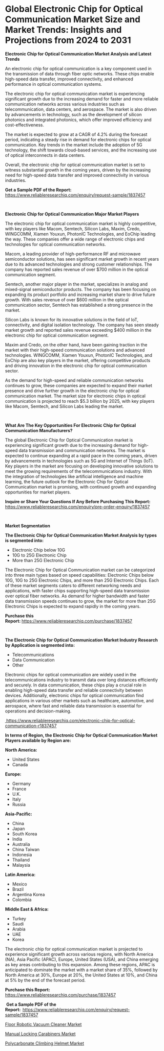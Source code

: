 <p><h1>Global Electronic Chip for Optical Communication Market Size and Market Trends: Insights and Projections from 2024 to 2031</h1></p><p><strong>Electronic Chip for Optical Communication Market Analysis and Latest Trends</strong></p>
<p><p>An electronic chip for optical communication is a key component used in the transmission of data through fiber optic networks. These chips enable high-speed data transfer, improved connectivity, and enhanced performance in optical communication systems.</p><p>The electronic chip for optical communication market is experiencing significant growth due to the increasing demand for faster and more reliable communication networks across various industries such as telecommunication, data centers, and aerospace. The market is also driven by advancements in technology, such as the development of silicon photonics and integrated photonics, which offer improved efficiency and cost-effectiveness.</p><p>The market is expected to grow at a CAGR of 4.2% during the forecast period, indicating a steady rise in demand for electronic chips for optical communication. Key trends in the market include the adoption of 5G technology, the shift towards cloud-based services, and the increasing use of optical interconnects in data centers.</p><p>Overall, the electronic chip for optical communication market is set to witness substantial growth in the coming years, driven by the increasing need for high-speed data transfer and improved connectivity in various industries.</p></p>
<p><strong>Get a Sample PDF of the Report:&nbsp;</strong> <a href="https://www.reliableresearchiq.com/enquiry/request-sample/1837457">https://www.reliableresearchiq.com/enquiry/request-sample/1837457</a></p>
<p>&nbsp;</p>
<p><strong>Electronic Chip for Optical Communication Major Market Players</strong></p>
<p><p>The electronic chip for optical communication market is highly competitive, with key players like Macom, Semtech, Silicon Labs, Maxim, Credo, WINGCOMM, Xiamen Youxun, PhotonIC Technologies, and EoChip leading the way. These companies offer a wide range of electronic chips and technologies for optical communication networks.</p><p>Macom, a leading provider of high-performance RF and microwave semiconductor solutions, has seen significant market growth in recent years due to its advanced technologies and strong customer relationships. The company has reported sales revenue of over $700 million in the optical communication segment.</p><p>Semtech, another major player in the market, specializes in analog and mixed-signal semiconductor products. The company has been focusing on expanding its product portfolio and increasing market share to drive future growth. With sales revenue of over $600 million in the optical communication sector, Semtech has established a strong presence in the market.</p><p>Silicon Labs is known for its innovative solutions in the field of IoT, connectivity, and digital isolation technology. The company has seen steady market growth and reported sales revenue exceeding $400 million in the electronic chip for optical communication segment.</p><p>Maxim and Credo, on the other hand, have been gaining traction in the market with their high-speed communication solutions and advanced technologies. WINGCOMM, Xiamen Youxun, PhotonIC Technologies, and EoChip are also key players in the market, offering competitive products and driving innovation in the electronic chip for optical communication sector.</p><p>As the demand for high-speed and reliable communication networks continues to grow, these companies are expected to expand their market presence and drive further growth in the electronic chip for optical communication market. The market size for electronic chips in optical communication is projected to reach $5.3 billion by 2025, with key players like Macom, Semtech, and Silicon Labs leading the market.</p></p>
<p>&nbsp;</p>
<p><strong>What Are The Key Opportunities For Electronic Chip for Optical Communication Manufacturers?</strong></p>
<p><p>The global Electronic Chip for Optical Communication market is experiencing significant growth due to the increasing demand for high-speed data transmission and communication networks. The market is expected to continue expanding at a rapid pace in the coming years, driven by advancements in technologies such as 5G and Internet of Things (IoT). Key players in the market are focusing on developing innovative solutions to meet the growing requirements of the telecommunications industry. With the integration of technologies like artificial intelligence and machine learning, the future outlook for the Electronic Chip for Optical Communication market is promising, with continued growth and expanding opportunities for market players.</p></p>
<p><strong>Inquire or Share Your Questions If Any Before Purchasing This Report:</strong> <a href="https://www.reliableresearchiq.com/enquiry/pre-order-enquiry/1837457">https://www.reliableresearchiq.com/enquiry/pre-order-enquiry/1837457</a></p>
<p>&nbsp;</p>
<p><strong>Market Segmentation</strong></p>
<p><strong>The Electronic Chip for Optical Communication Market Analysis by types is segmented into:</strong></p>
<p><ul><li>Electronic Chip below 10G</li><li>10G to 25G Electronic Chip</li><li>More than 25G Electronic Chip</li></ul></p>
<p><p>The Electronic Chip for Optical Communication market can be categorized into three main types based on speed capabilities: Electronic Chips below 10G, 10G to 25G Electronic Chips, and more than 25G Electronic Chips. Each of these market segments caters to different networking needs and applications, with faster chips supporting high-speed data transmission over optical fiber networks. As demand for higher bandwidth and faster data transmission speeds continues to grow, the market for more than 25G Electronic Chips is expected to expand rapidly in the coming years.</p></p>
<p><strong>Purchase this Report:&nbsp;</strong><a href="https://www.reliableresearchiq.com/purchase/1837457">https://www.reliableresearchiq.com/purchase/1837457</a></p>
<p>&nbsp;</p>
<p><strong>The Electronic Chip for Optical Communication Market Industry Research by Application is segmented into:</strong></p>
<p><ul><li>Telecommunications</li><li>Data Communication</li><li>Other</li></ul></p>
<p><p>Electronic chips for optical communication are widely used in the telecommunications industry to transmit data over long distances efficiently and securely. In data communication, these chips play a crucial role in enabling high-speed data transfer and reliable connectivity between devices. Additionally, electronic chips for optical communication find applications in various other markets such as healthcare, automotive, and aerospace, where fast and reliable data transmission is essential for operations and decision-making.</p></p>
<p><a href="https://www.reliableresearchiq.com/electronic-chip-for-optical-communication-r1837457">&nbsp;https://www.reliableresearchiq.com/electronic-chip-for-optical-communication-r1837457</a></p>
<p><strong>In terms of Region, the Electronic Chip for Optical Communication Market Players available by Region are:</strong></p>
<p>
    <p> <strong> North America: </strong>
        <ul>
            <li>United States</li>
            <li>Canada</li>
        </ul>
        </p> 
    <p> <strong> Europe: </strong>
        <ul>
            <li>Germany</li>
            <li>France</li>
            <li>U.K.</li>
            <li>Italy</li>
            <li>Russia</li>
        </ul>
        </p> 
    <p> <strong> Asia-Pacific: </strong>
        <ul>
            <li>China</li>
            <li>Japan</li>
            <li>South Korea</li>
            <li>India</li>
            <li>Australia</li>
            <li>China Taiwan</li>
            <li>Indonesia</li>
            <li>Thailand</li>
            <li>Malaysia</li>
        </ul>
        </p> 
    <p> <strong> Latin America: </strong>
        <ul>
            <li>Mexico</li>
            <li>Brazil</li>
            <li>Argentina Korea</li>
            <li>Colombia</li>
        </ul>
        </p> 
    <p> <strong> Middle East & Africa: </strong>
        <ul>
            <li>Turkey</li>
            <li>Saudi</li>
            <li>Arabia</li>
            <li>UAE</li>
            <li>Korea</li>
        </ul>
    </p>
    </p>
<p><p>The electronic chip for optical communication market is projected to experience significant growth across various regions, with North America (NA), Asia Pacific (APAC), Europe, United States (USA), and China emerging as key areas contributing to this expansion. Among these regions, APAC is anticipated to dominate the market with a market share of 35%, followed by North America at 30%, Europe at 20%, the United States at 10%, and China at 5% by the end of the forecast period.</p></p>
<p><strong>Purchase this Report: </strong><a href="https://www.reliableresearchiq.com/purchase/1837457">https://www.reliableresearchiq.com/purchase/1837457</a></p>
<p>&nbsp;<strong>Get a Sample PDF of the Report:&nbsp;&nbsp;</strong><a href="https://www.reliableresearchiq.com/enquiry/request-sample/1837457">https://www.reliableresearchiq.com/enquiry/request-sample/1837457</a></p>
<p><strong></strong></p>
<p><p><a href="https://github.com/polesdua1/Market-Research-Report-List-1/blob/main/floor-robotic-vacuum-cleaner-market.md">Floor Robotic Vacuum Cleaner Market</a></p><p><a href="https://github.com/fernandomillshz/Market-Research-Report-List-1/blob/main/manual-locking-carabiners-market.md">Manual Locking Carabiners Market</a></p><p><a href="https://github.com/GaryrankliznmwoXff/Market-Research-Report-List-1/blob/main/polycarbonate-climbing-helmet-market.md">Polycarbonate Climbing Helmet Market</a></p></p>